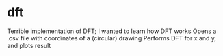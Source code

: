 # dft
Terrible implementation of DFT; I wanted to learn how DFT works
Opens a .csv file with coordinates of a (circular) drawing
Performs DFT for x and y, and plots result